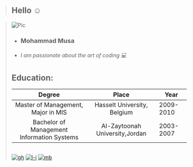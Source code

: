 >## Hello :relaxed:

>![Pic](https://user-images.githubusercontent.com/59515791/81398118-e67ea400-9128-11ea-8d5c-faaab82f85ce.jpg)
>* ### Mohammad Musa
>* ###### I am passionate about the art of coding :computer:
>##  
>## Education:
>| Degree       | Place         |  Year |
>| :-------------:|:-------------:|-----|
>|Master of Management, Major in MIS|Hasselt University, Belgium|2009-2010|
>|Bachelor of Management Information Systems|Al-Zaytoonah University,Jordan|2003-2007|
>##  
>[![gh](https://user-images.githubusercontent.com/59515791/81405435-e639d500-9137-11ea-8491-f9471c704abc.png)](https://github.com/Mohammad-Musa)   [![l-i](https://user-images.githubusercontent.com/59515791/81405768-98719c80-9138-11ea-8378-5e6d44c64859.png)](https://www.linkedin.com/in/musa-mohammad/)   [![mb](https://user-images.githubusercontent.com/59515791/81406786-82fd7200-913a-11ea-94ff-335ef72d89a7.png)](mailto:mhammad_musa@yahoo.com)



